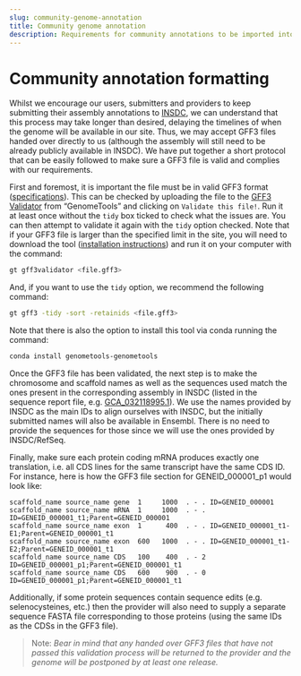 ```yaml
---
slug: community-genome-annotation
title: Community genome annotation
description: Requirements for community annotations to be imported into Ensembl.
---
```


# Community annotation formatting

Whilst we encourage our users, submitters and providers to keep submitting their assembly annotations to [INSDC](https://www.insdc.org/about-insdc/), we can understand that this process may take longer than desired, delaying the timelines of when the genome will be available in our site. Thus, we may accept GFF3 files handed over directly to us (although the assembly will still need to be already publicly available in INSDC). We have put together a short protocol that can be easily followed to make sure a GFF3 file is valid and complies with our requirements.

First and foremost, it is important the file must be in valid GFF3 format ([specifications](https://github.com/The-Sequence-Ontology/Specifications/blob/master/gff3.md)). This can be checked by uploading the file to the [GFF3 Validator](https://genometools.org/cgi-bin/gff3validator.cgi) from “GenomeTools” and clicking on `Validate this file!`. Run it at least once without the `tidy` box ticked to check what the issues are. You can then attempt to validate it again with the `tidy` option checked. Note that if your GFF3 file is larger than the specified limit in the site, you will need to download the tool ([installation instructions](https://github.com/genometools/genometools/blob/master/README.md)) and run it on your computer with the command:

```bash
gt gff3validator <file.gff3>
```

And, if you want to use the `tidy` option, we recommend the following command:

```bash
gt gff3 -tidy -sort -retainids <file.gff3>
```

Note that there is also the option to install this tool via conda running the command:

```bash
conda install genometools-genometools
```

Once the GFF3 file has been validated, the next step is to make the chromosome and scaffold names as well as the sequences used match the ones present in the corresponding assembly in INSDC (listed in the sequence report file, e.g. [GCA_032118995.1](https://ftp.ncbi.nlm.nih.gov/genomes/all/GCA/032/118/995/GCA_032118995.1_ASM3211899v1/GCA_032118995.1_ASM3211899v1_assembly_report.txt)). We use the names provided by INSDC as the main IDs to align ourselves with INSDC, but the initially submitted names will also be available in Ensembl. There is no need to provide the sequences for those since we will use the ones provided by INSDC/RefSeq.

Finally, make sure each protein coding mRNA produces exactly one translation, i.e. all CDS lines for the same transcript have the same CDS ID. For instance, here is how the GFF3 file section for GENEID_000001_p1 would look like:

```text
scaffold_name source_name gene  1     1000  . - . ID=GENEID_000001
scaffold_name source_name mRNA  1     1000  . - . ID=GENEID_000001_t1;Parent=GENEID_000001
scaffold_name source_name exon  1      400  . - . ID=GENEID_000001_t1-E1;Parent=GENEID_000001_t1
scaffold_name source_name exon  600   1000  . - . ID=GENEID_000001_t1-E2;Parent=GENEID_000001_t1
scaffold_name source_name CDS   100    400  . - 2 ID=GENEID_000001_p1;Parent=GENEID_000001_t1
scaffold_name source_name CDS   600    900  . - 0 ID=GENEID_000001_p1;Parent=GENEID_000001_t1
```

Additionally, if some protein sequences contain sequence edits (e.g. selenocysteines, etc.) then the provider will also need to supply a separate sequence FASTA file corresponding to those proteins (using the same IDs as the CDSs in the GFF3 file).

> Note: *Bear in mind that any handed over GFF3 files that have not passed this validation process will be returned to the provider and the genome will be postponed by at least one release.*

